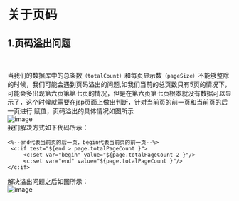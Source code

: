 # 关于页码
## 1.页码溢出问题
</br>

当我们的数据库中的总条数`（totalCount）`和每页显示数`（pageSize）`不能够整除的时候，我们可能会遇到页码溢出的问题,如我们当前的总页数只有5页的情况下，
可能会多出现第六页第第七页的情况，但是在第六页第七页根本就没有数据可以显示了，这个时候就需要在jsp页面上做出判断，针对当前页的前一页和当前页的后一页进行
赋值，页码溢出的具体情况如图所示</br>
![image](https://github.com/wangbingzhigit/BYSJ/blob/master/src/main/resources/pic1.png)
</br>
我们解决方式如下代码所示：</br>
```
<%--end代表当前页的后一页，begin代表当前页的前一页--%>
 <c:if test="${end > page.totalPageCount }">
     <c:set var="begin" value="${page.totalPageCount-2 }"/>
     <c:set var="end" value="${page.totalPageCount }"/>
</c:if>
```
解决溢出问题之后如图所示：</br>
![image](https://github.com/wangbingzhigit/BYSJ/blob/master/src/main/resources/pic2.png)
